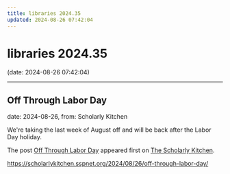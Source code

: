 ```yaml
---
title: libraries 2024.35
updated: 2024-08-26 07:42:04
---
```


# libraries 2024.35

(date: 2024-08-26 07:42:04)

---

## Off Through Labor Day

date: 2024-08-26, from: Scholarly Kitchen

<p>We're taking the last week of August off and will be back after the Labor Day holiday. </p>
<p>The post <a href="https://scholarlykitchen.sspnet.org/2024/08/26/off-through-labor-day/">Off Through Labor Day</a> appeared first on <a href="https://scholarlykitchen.sspnet.org">The Scholarly Kitchen</a>.</p>
 

<https://scholarlykitchen.sspnet.org/2024/08/26/off-through-labor-day/>

